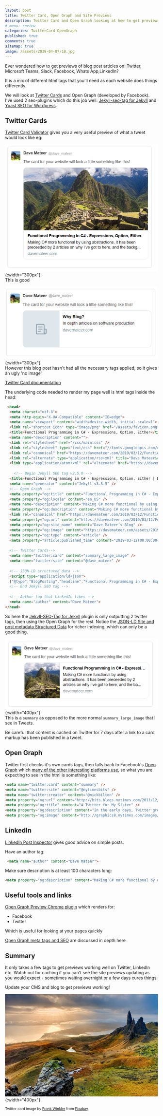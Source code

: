 ```yaml
---
layout: post
title: Twitter Card, Open Graph and Site Previews
description: Twitter Card and Open Graph looking at how to get previews working in Twitter, Teams, Slack, Facebook, WhatsApp, LinkedIn. Also looking at the jekyll-seo-tag and yoast plugin. 
# menu: review
categories: TwitterCard OpenGraph
published: true 
comments: true
sitemap: true
image: /assets/2019-04-07/10.jpg
---
```


Ever wondered how to get previews of blog post articles on: Twitter, Microsoft Teams, Slack, Facebook, Whats App,LinkedIn?

It is a mix of different html tags that you'll need as each website does things differently. 

We will look at [Twitter Cards](https://developer.twitter.com/en/docs/tweets/optimize-with-cards/guides/getting-started) and Open Graph (developed by Facebook). I've used 2 seo-plugins which do this job well: [Jekyll-seo-tag for Jekyll](https://github.com/jekyll/jekyll-seo-tag) and [Yoast SEO for Wordpress](https://yoast.com/wordpress/plugins/seo/).
 
## Twitter Cards
 [Twitter Card Validator](https://cards-dev.twitter.com/validator) gives you a very useful preview of what a tweet would look like eg:

![alt text](/assets/2019-04-07/1.png "Well formed Twitter Card preview"){:width="300px"}   
This is good


![alt text](/assets/2019-04-07/3.png "Badly formed Twitter Card preview"){:width="300px"}     
However this blog post hasn't had all the necessary tags applied, so it gives an ugly 'no image'

[Twitter Card documentation](https://developer.twitter.com/en/docs/tweets/optimize-with-cards/guides/getting-started)

The underlying code needed to render my page well is html tags inside the head:

```html
 <head>
  <meta charset="utf-8">
  <meta http-equiv="X-UA-Compatible" content="IE=edge">
  <meta name="viewport" content="width=device-width, initial-scale=1">
  <link rel="shortcut icon" type="image/png" href="/assets/favicon.png">
  <title>Functional Programming in C# - Expressions, Option, Either</title>
  <meta name="description" content="">
  <link rel="stylesheet" href="/css/main.css" /> 
  <link rel="stylesheet" type="text/css" href="//fonts.googleapis.com/css?family=Open+Sans" />
  <link rel="canonical" href="https://davemateer.com/2019/03/12/Functional-Programming-in-C-Sharp-Expressions-Options-Either">
  <link rel="alternate" type="application/rss+xml" title="Dave Mateer&#39;s Blog" href="https://davemateer.com/feed.xml">
  <link type="application/atom+xml" rel="alternate" href="https://davemateer.com/feed.xml" title="Dave Mateer's Blog" />

    <!-- Begin Jekyll SEO tag v2.5.0 -->
  <title>Functional Programming in C# - Expressions, Option, Either | Dave Mateer’s Blog</title>
  <meta name="generator" content="Jekyll v3.8.5" />
  <!-- Open Graph -->
  <meta property="og:title" content="Functional Programming in C# - Expressions, Option, Either" />
  <meta property="og:locale" content="en_US" />
  <meta name="description" content="Making C# more functional by using abstractions. It has been preceeded by 2 articles on why I’ve got to here, and the background reasons behind trying functional programming in C#." />
  <meta property="og:description" content="Making C# more functional by using abstractions. It has been preceeded by 2 articles on why I’ve got to here, and the background reasons behind trying functional programming in C#." />
  <link rel="canonical" href="https://davemateer.com/2019/03/12/Functional-Programming-in-C-Sharp-Expressions-Options-Either" />
  <meta property="og:url" content="https://davemateer.com/2019/03/12/Functional-Programming-in-C-Sharp-Expressions-Options-Either" />
  <meta property="og:site_name" content="Dave Mateer’s Blog" />
  <meta property="og:image" content="https://davemateer.com/assets/2019-04-05/2.jpg" />
  <meta property="og:type" content="article" />
  <meta property="article:published_time" content="2019-03-12T00:00:00+00:00" />

  <!-- Twitter Cards-->
  <meta name="twitter:card" content="summary_large_image" />
  <meta name="twitter:site" content="@dave_mateer" />

  <!-- JSON-LD structured data -->
  <script type="application/ld+json">
  {"@type":"BlogPosting","headline":"Functional Programming in C# - Expressions, Option, Either","url":"https://davemateer.com/2019/03/12/Functional-Programming-in-C-Sharp-Expressions-Options-Either","dateModified":"2019-03-12T00:00:00+00:00","datePublished":"2019-03-12T00:00:00+00:00","mainEntityOfPage":{"@type":"WebPage","@id":"https://davemateer.com/2019/03/12/Functional-Programming-in-C-Sharp-Expressions-Options-Either"},"image":"https://davemateer.com/assets/2019-04-05/2.jpg","description":"Making C# more functional by using abstractions. It has been preceeded by 2 articles on why I’ve got to here, and the background reasons behind trying functional programming in C#.","@context":"http://schema.org"}</script>
  <!-- End Jekyll SEO tag -->

  <!-- Author tag that LinkedIn likes -->
  <meta name="author" content="Dave Mateer">
</head>
```
So here the [Jekyll-SEO-Tag for Jekyll](https://github.com/jekyll/jekyll-seo-tag) plugin is only outputting 2 twitter tags, then using the Open Graph for the rest. Notice the [JSON-LD Site and post metadata Structured Data](https://developers.google.com/search/docs/guides/intro-structured-data) for richer indexing, which can only be a good thing.


![alt text](/assets/2019-04-07/2.png "Summary style"){:width="400px"}   
This is a `summary` as opposed to the more normal `summary_large_image` that I see in Tweets.

Be careful that content is cached on Twitter for 7 days after a link to a card markup has been published in a tweet.

## Open Graph
Twitter first checks it's own cards tags, then falls back to Facebook's [Open Graph](http://ogp.me/) which [many of the other interesting platforms use](https://stackoverflow.com/questions/10397510/do-services-other-than-facebook-use-open-graph), so what you are expecting to see in the html is something like:  


```html
<meta name="twitter:card" content="summary" />
<meta name="twitter:site" content="@nytimesbits" />
<meta name="twitter:creator" content="@nickbilton" />
<meta property="og:url" content="http://bits.blogs.nytimes.com/2011/12/08/a-twitter-for-my-sister/" />
<meta property="og:title" content="A Twitter for My Sister" />
<meta property="og:description" content="In the early days, Twitter grew so quickly that it was almost impossible to add new features because engineers spent their time trying to keep the rocket ship from stalling." />
<meta property="og:image" content="http://graphics8.nytimes.com/images/2011/12/08/technology/bits-newtwitter/bits-newtwitter-tmagArticle.jpg" />
```


## LinkedIn
[LinkedIn Post Inspector](https://www.linkedin.com/post-inspector/) gives good advice on simple posts:

Have an author tag:  
```html
 <meta name="author" content="Dave Mateer">
```
Make sure description is at least 100 characters long:
```html
<meta property="og:description" content="Making C# more functional by using abstractions. It has been preceeded by 2 articles on why I’ve got to here, and the background reasons behind trying functional programming in C#." />
```

## Useful tools and links
[Open Graph Preview Chrome plugin](https://chrome.google.com/webstore/detail/open-graph-preview/ehaigphokkgebnmdiicabhjhddkaekgh?hl=en) which renders for:
- Facebook
- Twitter

Which is useful for looking at your pages quickly  

[Open Graph meta tags and SEO](https://neilpatel.com/blog/open-graph-meta-tags/) are discussed in depth here


## Summary
It only takes a few tags to get previews working well on Twitter, LinkedIn etc. Watch out for caching if you can't see the site previews updating as you would expect - sometimes waiting overnight or a few days cures things.  

Update your CMS and blog to get previews working! 

![alt text](/assets/2019-04-07/10.jpg "Isle of Skye, Scotland"){:width="400px"}
<!-- ![alt text](/assets/2019-04-07/10.jpg ""){:width="300px"}    -->

<sup>Twitter card image by <a href="https://pixabay.com/users/FrankWinkler-64960/?utm_source=link-attribution&amp;utm_medium=referral&amp;utm_campaign=image&amp;utm_content=540115">Frank Winkler</a> from <a href="https://pixabay.com/?utm_source=link-attribution&amp;utm_medium=referral&amp;utm_campaign=image&amp;utm_content=540115">Pixabay</a></sup>
